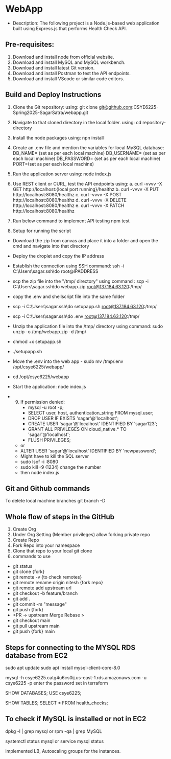 # WebApp
 - Description: The following project is a Node.js-based web application built using Express.js that performs Health Check API.

## Pre-requisites:
1. Download and install node from official website.
2. Download and install MySQL and MySQL workbench.
3. Download and install latest Git version.
4. Download and install Postman to test the API endpoints.
5. Download and install VScode or similar code editors.


## Build and Deploy Instructions
1. Clone the Git repository: 
   using: git clone git@github.com:CSYE6225-Spring2025-SagarSatra/webapp.git

2. Navigate to that cloned directory in the local folder.
   using: cd repository-directory

3. Install the node packages
   using: npn install

4. Create an .env file and mention the variables for local MySQL database:
   DB_NAME= (set as per each local machine)
    DB_USERNAME= (set as per each local machine)
    DB_PASSWORD= (set as per each local machine)
    PORT=(set as per each local machine)

5. Run the application server
   using: node index.js

6. Use REST client or CURL, test the API endpoints
   using: 
        a. curl -vvvv -X GET http://localhost:{local port running}/healthz
        b. curl -vvvv -X PUT http://localhost:8080/healthz
        c. curl -vvvv -X POST http://localhost:8080/healthz
        d. curl -vvvv -X DELETE http://localhost:8080/healthz
        e. curl -vvvv -X PATCH http://localhost:8080/healthz



7. Run below command to implement API testing
   npm test

8.  Setup for running the script
   - Download the zip from canvas and place it into a folder and open the cmd and navigate into that directory
   - Deploy the droplet and copy the IP address
   - Establish the connection using SSH command: ssh -i C:\Users\sagar\.ssh\do root@IPADDRESS
   - scp the zip file into the  "/tmp/ directory" using command : scp -i C:\Users\sagar\.ssh\do webapp.zip root@137.184.63.120:/tmp/
   - copy the .env and shellscript file into the same folder
   - scp -i C:\Users\sagar\.ssh\do setupapp.sh root@137.184.63.120:/tmp/
   - scp -i C:\Users\sagar\.ssh\do .env root@137.184.63.120:/tmp/
   - Unzip the application file into the /tmp/ directory using command: sudo unzip -o /tmp/webapp.zip -d /tmp/
   - chmod +x setupapp.sh
   - ./setupapp.sh
   - Move the .env into the web app - sudo mv /tmp/.env /opt/csye6225/webapp/
   - cd /opt/csye6225/webapp
   - Start the application: node index.js
  
- 9.  If permission denied:
      - mysql -u root -p;
      - SELECT user, host, authentication_string FROM mysql.user;
      - DROP USER IF EXISTS 'sagar'@'localhost';
      - CREATE USER 'sagar'@'localhost' IDENTIFIED BY 'sagar123';
      - GRANT ALL PRIVILEGES ON cloud_native.* TO 'sagar'@'localhost';
      - FLUSH PRIVILEGES;
    - or 
    - ALTER USER 'sagar'@'localhost' IDENTIFIED BY 'newpassword';
  - Might have to kill the SQL server
  - sudo lsof -i :8080
  - sudo kill -9 (1234) change the number
  - then node index.js
 

## Git and Github commands
To delete local machine branches
git branch -D <branch-name>

## Whole flow of steps in the GitHub
1. Create Org
2. Under Org Setting (Member privileges) allow forking private repo
3. Create Repo
4. Fork Repo into your namespace
5. Clone that repo to your local git clone
6. commands to use 
- git status
- git clone {fork}
- git remote -v {to check remotes}
- git remote rename origin nitesh {fork repo}
- git remote add upstream url
- git checkout -b feature/branch
- git add .
- git commit -m "message"
- git push {fork}
- <PR -> upstream Merge Rebase >
- git checkout main
- git pull upstream main
- git push {fork} main

## Steps for connecting to the MYSQL RDS database from EC2

sudo apt update
sudo apt install mysql-client-core-8.0

mysql -h csye6225.catg4u6cs0ij.us-east-1.rds.amazonaws.com -u csye6225 -p
enter the password set in terraform

SHOW DATABASES;
USE csye6225;

SHOW TABLES;
SELECT * FROM health_checks;


## To check if MySQL is installed or not in EC2

dpkg -l | grep mysql
or
rpm -qa | grep MySQL


systemctl status mysql
or
service mysql status


implemented LB, Autoscaling groups for the instances.